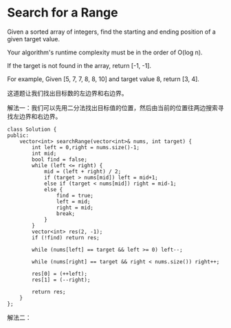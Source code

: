 Search for a Range
=================
Given a sorted array of integers, find the starting and ending position of a given target value.

Your algorithm's runtime complexity must be in the order of O(log n).

If the target is not found in the array, return [-1, -1].

For example,
Given [5, 7, 7, 8, 8, 10] and target value 8,
return [3, 4].

这道题让我们找出目标数的左边界和右边界。

解法一：我们可以先用二分法找出目标值的位置，然后由当前的位置往两边搜索寻找左边界和右边界。

```
class Solution {
public:
    vector<int> searchRange(vector<int>& nums, int target) {
        int left = 0,right = nums.size()-1;
        int mid;
        bool find = false;
        while (left <= right) {
            mid = (left + right) / 2;
            if (target > nums[mid]) left = mid+1;
            else if (target < nums[mid]) right = mid-1;
            else {
                find = true;
                left = mid;
                right = mid;
                break;
            }
        }
        vector<int> res(2, -1);
        if (!find) return res;

        while (nums[left] == target && left >= 0) left--;

        while (nums[right] == target && right < nums.size()) right++;

        res[0] = (++left);
        res[1] = (--right);

        return res;
    }
};
```
解法二：
